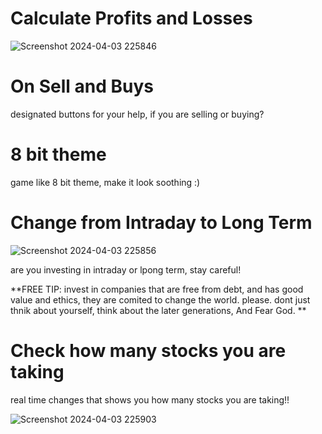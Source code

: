 # **Calculate Profits and Losses**

![Screenshot 2024-04-03 225846](https://github.com/madd-project/bhaisbazaar---calculate-your-intraday-and-investment-profits/assets/64954854/654b735b-ded8-485b-808c-68fcb961a52e)


# **On Sell and Buys**
designated buttons for your help, if you are selling or buying?

# **8 bit theme**
game like 8 bit theme, make it look soothing :)




# **Change from Intraday to Long Term**

![Screenshot 2024-04-03 225856](https://github.com/madd-project/bhaisbazaar---calculate-your-intraday-and-investment-profits/assets/64954854/9f659585-c1ec-467e-8293-0586e0659e63)

are you investing in intraday or lpong term, stay careful! 

**FREE TIP: invest in companies that are free from debt, and has good value and ethics, they are comited to change the world. please. dont just thnik about yourself, think about the later generations, And Fear God. **

  
# **Check how many stocks you are taking**
real time changes that shows you how many stocks you are taking!!

![Screenshot 2024-04-03 225903](https://github.com/madd-project/bhaisbazaar---calculate-your-intraday-and-investment-profits/assets/64954854/8e271d6c-56b4-476f-a3c4-ae73db587604)
